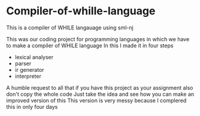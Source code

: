 # Compiler-of-whille-language
This is a compiler of WHILE langauage using sml-nj 

This was our coding project for programming languages in which we have 
to make a compiler of WHILE language
In this I made it in four steps
- lexical analyser
- parser
- ir generator
- interpreter


A humble request to all that if you have this project as your assignment also don't copy the whole code
Just take the idea and see how you can make an improved version of this
This version is very messy because I complered this in only four days 
